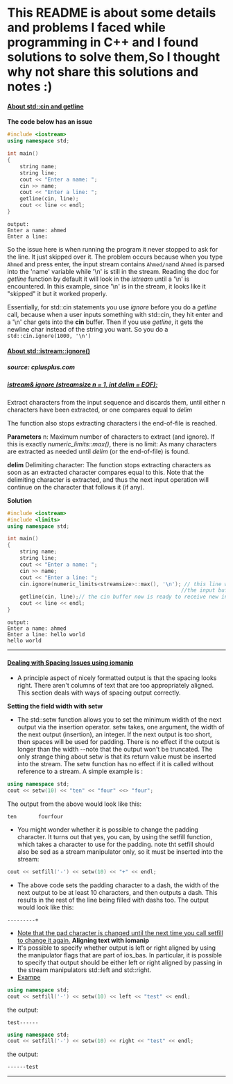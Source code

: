 # This README is about some details and problems I faced while programming in C++ and I found solutions to solve them,So I thought why not share this solutions and notes :) 

#### <ins>About std::cin and getline</ins>
**The code below has an issue**
```cpp
#include <iostream>
using namespace std;

int main()
{
    string name;
    string line;
    cout << "Enter a name: ";
    cin >> name;
    cout << "Enter a line: ";
    getline(cin, line);
    cout << line << endl;
}
```
```
output:
Enter a name: ahmed
Enter a line:
```
So the issue here is when running the program it never stopped to ask for the line. It just skipped over it.
The problem occurs because when you type ```Ahmed``` and press enter, the input stream contains ```Ahmed/n```and ```Ahmed``` is parsed into the 'name' variable while '\n' is still in the stream. Reading the doc for *getline* function by default it will look in the *istream* until a '\n' is encountered. In this example, since '\n' is in the stream, it looks like it "skipped" it but it worked properly.

Essentially, for std::cin statements you use *ignore* before you do a *getline* call, because when a user inputs something with std::cin, they hit enter and a '\n' char gets into the **cin** buffer. Then if you use *getline*, it gets the newline char instead of the string you want. So you do a ```std::cin.ignore(1000, '\n')``` 

#### <ins>About std::istream::ignore()</ins>
##### source: cplusplus.com
##### <ins>istream& ignore (streamsize n = 1, int delim = EOF);</ins>

Extract characters from the input sequence and discards them, until either n characters have been extracted, or one compares equal to *delim*

The function also stops extracting characters i the end-of-file is reached.

**Parameters**
n: Maximum number of characters to extract (and ignore).
If this is exactly *numeric_limits<streamsize>::max()*, there is no limit: As many characters are extracted as needed until *delim* (or the end-of-file) is found.

**delim**
Delimiting character: The function stops extracting characters as soon as an extracted character compares equal to this.
Note that the delimiting character is extracted, and thus the next input operation will continue on the character that follows it (if any).

**Solution**
```cpp
#include <iostream>
#include <limits>
using namespace std;

int main()
{
    string name;
    string line;
    cout << "Enter a name: ";
    cin >> name;
    cout << "Enter a line: ";
    cin.ignore(numeric_limits<streamsize>::max(), '\n'); // this line will  skip all the remaining characters in
                                                        //the input buffer until it reaches '\n' or eof.
    getline(cin, line);// the cin buffer now is ready to receive new input
    cout << line << endl;
}
```
```
output:
Enter a name: ahmed
Enter a line: hello world
hello world
```
---
#### <ins>Dealing with Spacing Issues using iomanip</ins>
- A principle aspect of nicely formatted output is that the spacing looks right. There aren't columns of text that are too appropriately aligned. This section deals with ways of spacing output correctly.

**Setting the field width with setw**
- The std::setw function allows you to set the minimum widith of the next output via the insertion operator. setw takes, one argument, the width of the next output (insertion), an integer. If the next output is too short, then spaces will be used for padding. There is no effect if the output is longer than the width --note that the output won't be truncated. The only strange thing about setw is that its return value must be inserted into the stream. The setw function has no effect if it is called without reference to a stream. A simple example is :
```cpp
using namespace std;
cout << setw(10) << "ten" << "four" <<> "four";
```
The output from the above would look like this:
```
ten       fourfour
```
- You might wonder whether it is possible to change the padding character. It turns out that yes, you can, by using the setfill function, which takes a character to use for the padding. note tht setfill should also be sed as a stream manipulator only, so it must be inserted into the stream:
```cpp
cout << setfill('-') << setw(10) << "+" << endl;
```
- The above code sets the padding character to a dash, the width of the next output to be at least 10 characters, and then outputs a dash. This results in the rest of the line being filled with dashs too. The output would look like this:
```
---------+
```
- <ins>Note that the pad character is changed until the next time you call setfill to change it again.</ins>
**Aligning text with iomanip**
- It's possible to specify whether output is left or right aligned by using the manipulator flags that are part of ios_bas. In particular, it is possible to specify that output should be either left or right aligned by passing in the stream manipulators std::left and std::right.
- <ins>Exampe</ins>
```cpp
using namespace std;
cout << setfill('-') << setw(10) << left << "test" << endl;
```
the output:
```
test------
```
```cpp
using namespace std;
cout << setfill('-') << setw(10) << right << "test" << endl;
```
the output:
```
------test
```
---
